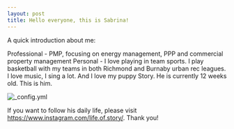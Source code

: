 ```yaml
---
layout: post
title: Hello everyone, this is Sabrina!
---
```

A quick introduction about me:

  Professional - PMP, focusing on energy management, PPP and commercial property management
  Personal - I love playing in team sports. I play basketball with my teams in both Richmond and Burnaby urban rec leagues. I love music, I sing a lot. And I love my puppy Story. He is  currently 12 weeks old. This is him.

![_config.yml](https://scontent-sea1-1.cdninstagram.com/vp/c9511d6e17b92fd9c4dfff1a7dd42840/5C2017EB/t51.2885-15/e35/38752899_265787344059409_8851343389052660276_n.jpg)

If you want to follow his daily life, please visit https://www.instagram.com/life.of.story/.
Thank you!
